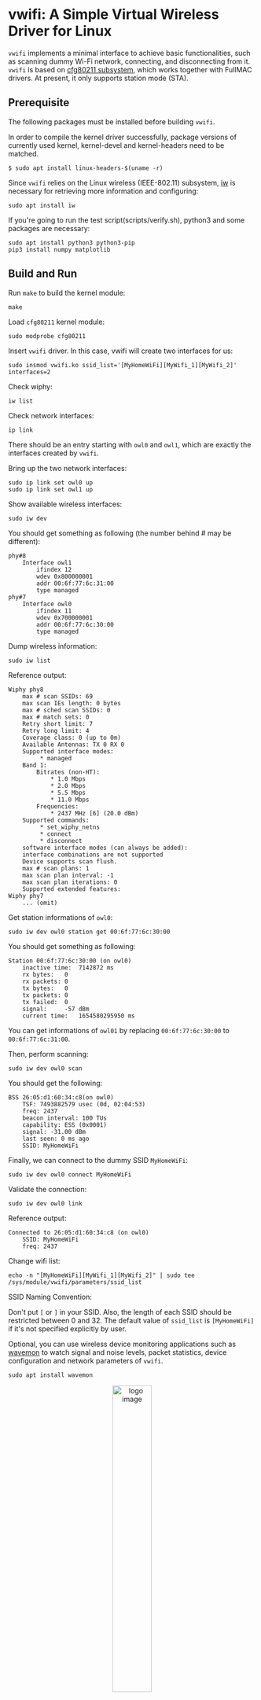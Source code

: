 # vwifi: A Simple Virtual Wireless Driver for Linux

`vwifi` implements a minimal interface to achieve basic functionalities,
such as scanning dummy Wi-Fi network, connecting, and disconnecting from it.
`vwifi` is based on [cfg80211 subsystem](https://www.kernel.org/doc/html/latest/driver-api/80211/cfg80211.html),
which works together with FullMAC drivers. At present, it only supports station mode (STA).

## Prerequisite

The following packages must be installed before building `vwifi`.

In order to compile the kernel driver successfully, package versions
of currently used kernel, kernel-devel and kernel-headers need to be matched.
```shell
$ sudo apt install linux-headers-$(uname -r)
```

Since `vwifi` relies on the Linux wireless (IEEE-802.11) subsystem, [iw](https://wireless.wiki.kernel.org/en/users/documentation/iw) is necessary for retrieving more information and configuring:
```shell
sudo apt install iw
```

If you're going to run the test script(scripts/verify.sh), python3 and some packages
are necessary:
```shell
sudo apt install python3 python3-pip
pip3 install numpy matplotlib
```

## Build and Run

Run `make` to build the kernel module:
```shell
make
```

Load  `cfg80211` kernel module:
```shell
sudo modprobe cfg80211
```

Insert `vwifi` driver. In this case, vwifi will create two interfaces for us:
```shell
sudo insmod vwifi.ko ssid_list='[MyHomeWiFi][MyWifi_1][MyWifi_2]' interfaces=2
```

Check wiphy:
```shell
iw list
```

Check network interfaces:
```shell
ip link
```

There should be an entry starting with `owl0` and `owl1`, which are exactly the interfaces created by `vwifi`.

Bring up the two network interfaces:
```shell
sudo ip link set owl0 up
sudo ip link set owl1 up
```

Show available wireless interfaces:
```shell
sudo iw dev
```

You should get something as following (the number behind # may be different):
```
phy#8
	Interface owl1
		ifindex 12
		wdev 0x800000001
		addr 00:6f:77:6c:31:00
		type managed
phy#7
	Interface owl0
		ifindex 11
		wdev 0x700000001
		addr 00:6f:77:6c:30:00
		type managed
```

Dump wireless information:
```shell
sudo iw list
```

Reference output:
```
Wiphy phy8
	max # scan SSIDs: 69
	max scan IEs length: 0 bytes
	max # sched scan SSIDs: 0
	max # match sets: 0
	Retry short limit: 7
	Retry long limit: 4
	Coverage class: 0 (up to 0m)
	Available Antennas: TX 0 RX 0
	Supported interface modes:
		 * managed
	Band 1:
		Bitrates (non-HT):
			* 1.0 Mbps
			* 2.0 Mbps
			* 5.5 Mbps
			* 11.0 Mbps
		Frequencies:
			* 2437 MHz [6] (20.0 dBm)
	Supported commands:
		 * set_wiphy_netns
		 * connect
		 * disconnect
	software interface modes (can always be added):
	interface combinations are not supported
	Device supports scan flush.
	max # scan plans: 1
	max scan plan interval: -1
	max scan plan iterations: 0
	Supported extended features:
Wiphy phy7
	... (omit)
```

Get station informations of `owl0`:
```shell
sudo iw dev owl0 station get 00:6f:77:6c:30:00
```

You should get something as following:
```
Station 00:6f:77:6c:30:00 (on owl0)
	inactive time:	7142872 ms
	rx bytes:	0
	rx packets:	0
	tx bytes:	0
	tx packets:	0
	tx failed:	0
	signal:  	-57 dBm
	current time:	1654580295950 ms
```
You can get informations of `owl01` by replacing `00:6f:77:6c:30:00` to
`00:6f:77:6c:31:00`.

Then, perform scanning:
```shell
sudo iw dev owl0 scan
```

You should get the following:
```
BSS 26:05:d1:60:34:c8(on owl0)
	TSF: 7493882579 usec (0d, 02:04:53)
	freq: 2437
	beacon interval: 100 TUs
	capability: ESS (0x0001)
	signal: -31.00 dBm
	last seen: 0 ms ago
	SSID: MyHomeWiFi
```

Finally, we can connect to the dummy SSID `MyHomeWiFi`:
```shell
sudo iw dev owl0 connect MyHomeWiFi
```

Validate the connection:
```shell
sudo iw dev owl0 link
```

Reference output:
```
Connected to 26:05:d1:60:34:c8 (on owl0)
	SSID: MyHomeWiFi
	freq: 2437
```

Change wifi list:
```
echo -n "[MyHomeWiFi][MyWifi_1][MyWifi_2]" | sudo tee /sys/module/vwifi/parameters/ssid_list
```

SSID Naming Convention:

Don't put `[` or `]` in your SSID.
Also, the length of each SSID should be restricted between 0 and 32.
The default value of `ssid_list` is `[MyHomeWiFi]` if it's not specified explicitly by user.

Optional, you can use wireless device monitoring applications such as [wavemon](https://github.com/uoaerg/wavemon) to
watch signal and noise levels, packet statistics, device configuration and network parameters of `vwifi`.
```shell
sudo apt install wavemon
```

<p align="center"><img src="assets/wavemon.png" alt="logo image" width=40%></p>


Redirect Packet to Kernel Network Stack:

On the host ingress side, if the incoming packet source IP or source MAC is same as the host, the the packet will be ignored by kernel.
In order to handle the protocol packets via kernel, we create two network namespaces (`netns`) to isolate the host network environment and `viwifi` network counterpart.
A network namespace is a logical copy of the network stack from the host system.
Network namespaces are useful for setting up containers or virtual environments.
Each namespace has its IP addresses, network interfaces, routing tables, and so forth.

On the other hand, a `netns` need an interface to communicate with host network with L2 ability, and [MACVLAN Bridge](https://developers.redhat.com/blog/2018/10/22/introduction-to-linux-interfaces-for-virtual-networking) mode matches the requirement.
The `MACVLAN` provides two essential functionalities for testing scenario.
1. Create L2 virtual network interface for `netns`.
2. Binding L2 virtual network with vwifi network interface.

Hence, when `owl0` received the packet, it will send to the namespace and allow kernel network stack manipulating the protocol packets.

<p align="center"><img src="assets/macvlan.png" alt="logo image" width=40%></p>

## License

`vwifi` is released under the MIT license. Use of this source code is governed
by a MIT-style license that can be found in the LICENSE file.

## Reference

* [mac80211_hwsim](https://www.kernel.org/doc/html/latest/networking/mac80211_hwsim/mac80211_hwsim.html): software simulator of 802.11 radio(s) for mac80211
* [Emulating WLAN in Linux - part I: the 802.11 stack](https://linuxembedded.fr/2020/05/emulating-wlan-in-linux-part-i-the-80211-stack)
* [Emulating WLAN in Linux - part II: mac80211_hwsim](https://linuxembedded.fr/2021/01/emulating-wlan-in-linux-part-ii-mac80211hwsim)
* [virt_wifi](https://github.com/torvalds/linux/blob/master/drivers/net/wireless/virt_wifi.c): a completet virtual wireless driver that can be used as a wrapper around Ethernet.
* [vwifi](https://github.com/Raizo62/vwifi): simulate Wi-Fi (802.11) between Linux Virtual Machines.
